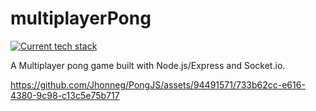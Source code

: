 # multiplayerPong

[![Current tech stack](https://skillicons.dev/icons?i=nodejs,express,socket.io)](https://skillicons.dev)

A Multiplayer pong game built with Node.js/Express and Socket.io.

https://github.com/Jhonneg/PongJS/assets/94491571/733b62cc-e616-4380-9c98-c13c5e75b717

